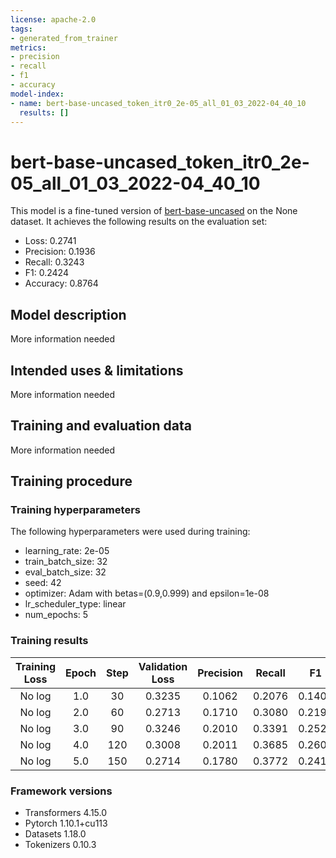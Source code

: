 ```yaml
---
license: apache-2.0
tags:
- generated_from_trainer
metrics:
- precision
- recall
- f1
- accuracy
model-index:
- name: bert-base-uncased_token_itr0_2e-05_all_01_03_2022-04_40_10
  results: []
---
```


<!-- This model card has been generated automatically according to the information the Trainer had access to. You
should probably proofread and complete it, then remove this comment. -->

# bert-base-uncased_token_itr0_2e-05_all_01_03_2022-04_40_10

This model is a fine-tuned version of [bert-base-uncased](https://huggingface.co/bert-base-uncased) on the None dataset.
It achieves the following results on the evaluation set:
- Loss: 0.2741
- Precision: 0.1936
- Recall: 0.3243
- F1: 0.2424
- Accuracy: 0.8764

## Model description

More information needed

## Intended uses & limitations

More information needed

## Training and evaluation data

More information needed

## Training procedure

### Training hyperparameters

The following hyperparameters were used during training:
- learning_rate: 2e-05
- train_batch_size: 32
- eval_batch_size: 32
- seed: 42
- optimizer: Adam with betas=(0.9,0.999) and epsilon=1e-08
- lr_scheduler_type: linear
- num_epochs: 5

### Training results

| Training Loss | Epoch | Step | Validation Loss | Precision | Recall | F1     | Accuracy |
|:-------------:|:-----:|:----:|:---------------:|:---------:|:------:|:------:|:--------:|
| No log        | 1.0   | 30   | 0.3235          | 0.1062    | 0.2076 | 0.1405 | 0.8556   |
| No log        | 2.0   | 60   | 0.2713          | 0.1710    | 0.3080 | 0.2199 | 0.8872   |
| No log        | 3.0   | 90   | 0.3246          | 0.2010    | 0.3391 | 0.2524 | 0.8334   |
| No log        | 4.0   | 120  | 0.3008          | 0.2011    | 0.3685 | 0.2602 | 0.8459   |
| No log        | 5.0   | 150  | 0.2714          | 0.1780    | 0.3772 | 0.2418 | 0.8661   |


### Framework versions

- Transformers 4.15.0
- Pytorch 1.10.1+cu113
- Datasets 1.18.0
- Tokenizers 0.10.3
